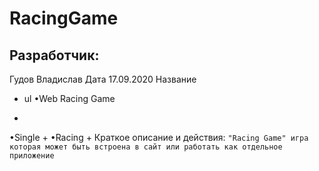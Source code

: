 # RacingGame
Разработчик:
-
Гудов Владислав
Дата 17.09.2020
Название 
- ul
•Web Racing Game
 +
•Single
 +
•Racing
  +
Краткое описание и действия:
` "Racing Game" игра которая может быть встроена в сайт
или работать как отдельное приложение `
